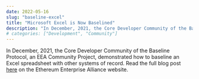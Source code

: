 ```yaml
---
date: 2022-05-16
slug: "baseline-excel"
title: "Microsoft Excel is Now Baselined"
description: "In December, 2021, the Core Developer Community of the Baseline Protocol, an EEA Community Project, demonstrated how to baseline an Excel spreadsheet with other systems of record"
# categories: ["Development", "Community"]
---
```

In December, 2021, the Core Developer Community of the Baseline Protocol, an EEA Community Project, demonstrated how to baseline an Excel spreadsheet with other systems of record. Read the full blog post [here](https://entethalliance.org/microsoft-excel-is-now-baselined/) on the Ethereum Enterprise Alliance website.
